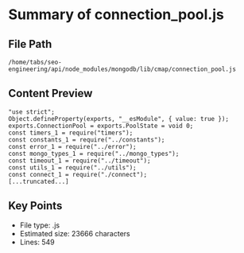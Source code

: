 # Summary of connection_pool.js
  
## File Path
`/home/tabs/seo-engineering/api/node_modules/mongodb/lib/cmap/connection_pool.js`

## Content Preview
```
"use strict";
Object.defineProperty(exports, "__esModule", { value: true });
exports.ConnectionPool = exports.PoolState = void 0;
const timers_1 = require("timers");
const constants_1 = require("../constants");
const error_1 = require("../error");
const mongo_types_1 = require("../mongo_types");
const timeout_1 = require("../timeout");
const utils_1 = require("../utils");
const connect_1 = require("./connect");
[...truncated...]
```

## Key Points
- File type: .js
- Estimated size: 23666 characters
- Lines: 549
